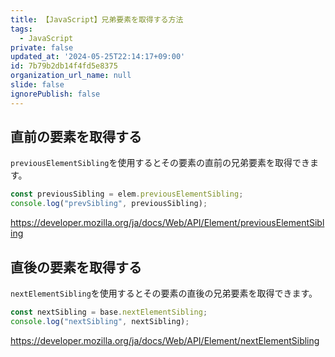 ```yaml
---
title: 【JavaScript】兄弟要素を取得する方法
tags:
  - JavaScript
private: false
updated_at: '2024-05-25T22:14:17+09:00'
id: 7b79b2db14f4fd5e8375
organization_url_name: null
slide: false
ignorePublish: false
---
```

## 直前の要素を取得する

`previousElementSibling`を使用するとその要素の直前の兄弟要素を取得できます。

```js
const previousSibling = elem.previousElementSibling;
console.log("prevSibling", previousSibling);

```

https://developer.mozilla.org/ja/docs/Web/API/Element/previousElementSibling



## 直後の要素を取得する

`nextElementSibling`を使用するとその要素の直後の兄弟要素を取得できます。

```js
const nextSibling = base.nextElementSibling;
console.log("nextSibling", nextSibling);

```

https://developer.mozilla.org/ja/docs/Web/API/Element/nextElementSibling
